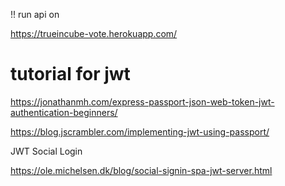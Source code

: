 !! run api on

https://trueincube-vote.herokuapp.com/

# tutorial for jwt

https://jonathanmh.com/express-passport-json-web-token-jwt-authentication-beginners/

https://blog.jscrambler.com/implementing-jwt-using-passport/

JWT Social Login

https://ole.michelsen.dk/blog/social-signin-spa-jwt-server.html